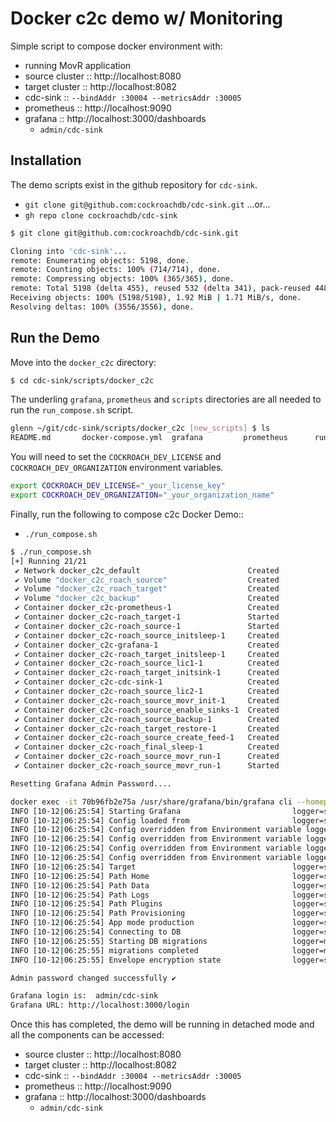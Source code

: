 # Docker c2c demo w/ Monitoring

Simple script to compose docker environment with:
+ running MovR application
+ source cluster :: http://localhost:8080
+ target cluster :: http://localhost:8082
+ cdc-sink :: `--bindAddr :30004 --metricsAddr :30005`
+ prometheus :: http://localhost:9090
+ grafana :: http://localhost:3000/dashboards
    + `admin/cdc-sink`

## Installation
The demo scripts exist in the github repository for `cdc-sink`.
+ `git clone git@github.com:cockroachdb/cdc-sink.git` 
  ...or...
+ `gh repo clone cockroachdb/cdc-sink`

```bash
$ git clone git@github.com:cockroachdb/cdc-sink.git

Cloning into 'cdc-sink'...
remote: Enumerating objects: 5198, done.
remote: Counting objects: 100% (714/714), done.
remote: Compressing objects: 100% (365/365), done.
remote: Total 5198 (delta 455), reused 532 (delta 341), pack-reused 4484
Receiving objects: 100% (5198/5198), 1.92 MiB | 1.71 MiB/s, done.
Resolving deltas: 100% (3556/3556), done.
```

## Run the Demo
Move into the `docker_c2c` directory:
```bash
$ cd cdc-sink/scripts/docker_c2c
```
The underling `grafana`, `prometheus` and `scripts` directories are all needed to run the `run_compose.sh` script.  

```bash
glenn ~/git/cdc-sink/scripts/docker_c2c [new_scripts] $ ls
README.md		docker-compose.yml	grafana			prometheus		run_compose.sh		scripts
```

You will need to set the `COCKROACH_DEV_LICENSE` and `COCKROACH_DEV_ORGANIZATION` environment variables.
```bash
export COCKROACH_DEV_LICENSE="_your_license_key"
export COCKROACH_DEV_ORGANIZATION="_your_organization_name"
```

Finally, run the following to compose c2c Docker Demo::
+ `./run_compose.sh`

```bash
$ ./run_compose.sh
[+] Running 21/21
 ✔ Network docker_c2c_default                        Created                                                                                     0.2s
 ✔ Volume "docker_c2c_roach_source"                  Created                                                                                     0.0s
 ✔ Volume "docker_c2c_roach_target"                  Created                                                                                     0.0s
 ✔ Volume "docker_c2c_backup"                        Created                                                                                     0.0s
 ✔ Container docker_c2c-prometheus-1                 Created                                                                                     0.1s
 ✔ Container docker_c2c-roach_target-1               Started                                                                                     0.1s
 ✔ Container docker_c2c-roach_source-1               Started                                                                                     0.1s
 ✔ Container docker_c2c-roach_source_initsleep-1     Created                                                                                     0.1s
 ✔ Container docker_c2c-grafana-1                    Created                                                                                     0.1s
 ✔ Container docker_c2c-roach_target_initsleep-1     Created                                                                                     0.1s
 ✔ Container docker_c2c-roach_source_lic1-1          Created                                                                                     0.1s
 ✔ Container docker_c2c-roach_target_initsink-1      Created                                                                                     0.1s
 ✔ Container docker_c2c-cdc-sink-1                   Created                                                                                     0.0s
 ✔ Container docker_c2c-roach_source_lic2-1          Created                                                                                     0.1s
 ✔ Container docker_c2c-roach_source_movr_init-1     Created                                                                                     0.1s
 ✔ Container docker_c2c-roach_source_enable_sinks-1  Created                                                                                     0.1s
 ✔ Container docker_c2c-roach_source_backup-1        Created                                                                                     0.0s
 ✔ Container docker_c2c-roach_target_restore-1       Created                                                                                     0.1s
 ✔ Container docker_c2c-roach_source_create_feed-1   Created                                                                                     0.0s
 ✔ Container docker_c2c-roach_final_sleep-1          Created                                                                                     0.0s
 ✔ Container docker_c2c-roach_source_movr_run-1      Created                                                                                     0.0s
 ✔ Container docker_c2c-roach_source_movr_run-1      Started                                                                                     0.0s

Resetting Grafana Admin Password....

docker exec -it 70b96fb2e75a /usr/share/grafana/bin/grafana cli --homepath /usr/share/grafana admin reset-admin-password cdc-sink
INFO [10-12|06:25:54] Starting Grafana                         logger=settings version= commit= branch= compiled=1970-01-01T00:00:00Z
INFO [10-12|06:25:54] Config loaded from                       logger=settings file=/usr/share/grafana/conf/defaults.ini
INFO [10-12|06:25:54] Config overridden from Environment variable logger=settings var="GF_PATHS_DATA=/var/lib/grafana"
INFO [10-12|06:25:54] Config overridden from Environment variable logger=settings var="GF_PATHS_LOGS=/var/log/grafana"
INFO [10-12|06:25:54] Config overridden from Environment variable logger=settings var="GF_PATHS_PLUGINS=/var/lib/grafana/plugins"
INFO [10-12|06:25:54] Config overridden from Environment variable logger=settings var="GF_PATHS_PROVISIONING=/etc/grafana/provisioning"
INFO [10-12|06:25:54] Target                                   logger=settings target=[all]
INFO [10-12|06:25:54] Path Home                                logger=settings path=/usr/share/grafana
INFO [10-12|06:25:54] Path Data                                logger=settings path=/var/lib/grafana
INFO [10-12|06:25:54] Path Logs                                logger=settings path=/var/log/grafana
INFO [10-12|06:25:54] Path Plugins                             logger=settings path=/var/lib/grafana/plugins
INFO [10-12|06:25:54] Path Provisioning                        logger=settings path=/etc/grafana/provisioning
INFO [10-12|06:25:54] App mode production                      logger=settings
INFO [10-12|06:25:54] Connecting to DB                         logger=sqlstore dbtype=sqlite3
INFO [10-12|06:25:55] Starting DB migrations                   logger=migrator
INFO [10-12|06:25:55] migrations completed                     logger=migrator performed=0 skipped=493 duration=15.991ms
INFO [10-12|06:25:55] Envelope encryption state                logger=secrets enabled=true current provider=secretKey.v1

Admin password changed successfully ✔

Grafana login is:  admin/cdc-sink
Grafana URL: http://localhost:3000/login
```

Once this has completed, the demo will be running in detached mode and all the components can be accessed:
+ source cluster :: http://localhost:8080
+ target cluster :: http://localhost:8082
+ cdc-sink :: `--bindAddr :30004 --metricsAddr :30005`
+ prometheus :: http://localhost:9090
+ grafana :: http://localhost:3000/dashboards
  + `admin/cdc-sink`

